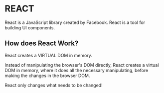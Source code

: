 # REACT
React is a JavaScript library created by Facebook.
React is a tool for building UI components.

## How does React Work?
React creates a VIRTUAL DOM in memory.

Instead of manipulating the browser's DOM directly, React creates a virtual DOM in memory, where it does all the necessary manipulating, before making the changes in the browser DOM.

React only changes what needs to be changed!